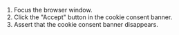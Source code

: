 1. Focus the browser window.
2. Click the "Accept" button in the cookie consent banner.
3. Assert that the cookie consent banner disappears.